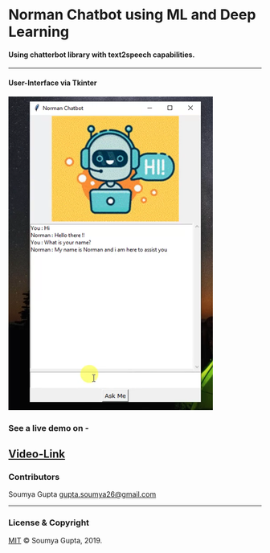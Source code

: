 # Norman Chatbot using ML and Deep Learning 

#### Using chatterbot library with text2speech capabilities.
 ---
 
#### User-Interface via Tkinter
<img src="https://raw.githubusercontent.com/guptasoumya26/NormanChatbot/master/images/Capture.PNG" alt="norman-1"/>

### See a live demo on - 
[Video-Link](https://github.com/guptasoumya26/NormanChatbot/raw/master/Demo.mp4)
 ---
 ### Contributors
 Soumya Gupta <gupta.soumya26@gmail.com>

---
### License & Copyright
[MIT](https://choosealicense.com/licenses/mit/)
© Soumya Gupta, 2019.



